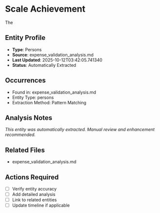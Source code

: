 # Scale Achievement

The

## Entity Profile
- **Type**: Persons
- **Source**: expense_validation_analysis.md
- **Last Updated**: 2025-10-12T03:42:05.741340
- **Status**: Automatically Extracted

## Occurrences
- Found in: expense_validation_analysis.md
- Entity Type: persons
- Extraction Method: Pattern Matching

## Analysis Notes
*This entity was automatically extracted. Manual review and enhancement recommended.*

## Related Files
- expense_validation_analysis.md

## Actions Required
- [ ] Verify entity accuracy
- [ ] Add detailed analysis
- [ ] Link to related entities
- [ ] Update timeline if applicable
